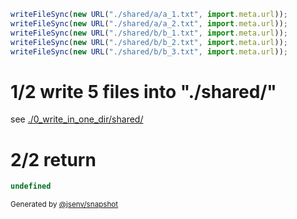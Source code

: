 ```js
writeFileSync(new URL("./shared/a/a_1.txt", import.meta.url));
writeFileSync(new URL("./shared/a/a_2.txt", import.meta.url));
writeFileSync(new URL("./shared/b/b_1.txt", import.meta.url));
writeFileSync(new URL("./shared/b/b_2.txt", import.meta.url));
writeFileSync(new URL("./shared/b/b_3.txt", import.meta.url));
```

# 1/2 write 5 files into "./shared/"

see [./0_write_in_one_dir/shared/](./0_write_in_one_dir/shared/)

# 2/2 return

```js
undefined
```

<sub>
  Generated by <a href="https://github.com/jsenv/core/tree/main/packages/independent/snapshot">@jsenv/snapshot</a>
</sub>